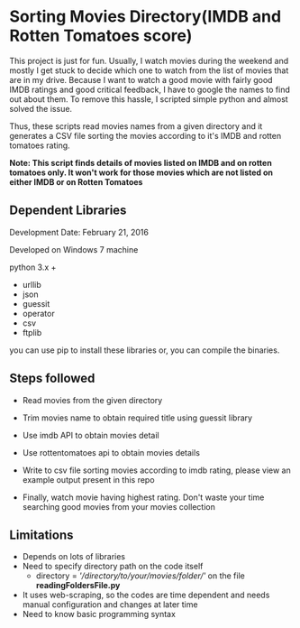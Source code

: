 # Sorting Movies Directory(IMDB and Rotten Tomatoes score)

This project is just for fun. Usually, I watch movies during the weekend and mostly I get stuck to decide which one to watch from the list of movies that are in my drive. Because I want to watch a good movie with fairly good IMDB ratings and good critical feedback, I have to google the names to find out about them. To remove this hassle, I scripted simple python and almost solved the issue. 

Thus, these scripts read movies names
from a given directory and it generates a CSV file sorting the movies according to it's IMDB and rotten tomatoes rating. 

**Note: This script finds details of movies listed on IMDB and on rotten tomatoes only. It won't work for those movies which are not listed on either IMDB or on Rotten Tomatoes**

## Dependent Libraries

Development Date: February 21, 2016 

Developed on Windows 7 machine 

python 3.x +

- urllib
- json
- guessit
- operator
- csv 
- ftplib 

you can use pip to install these libraries or, you can compile the binaries.  
    
## Steps followed 
      
- Read movies from the given directory 
      
- Trim movies name to obtain required title using guessit library 
      
- Use imdb API to obtain movies detail 
      
- Use rottentomatoes api to obtain movies details
      
- Write to csv file sorting movies according to imdb rating, please view an example output present in this repo

- Finally, watch movie having highest rating. Don't waste your time searching good movies from your movies collection 
    

## Limitations
- Depends on lots of libraries
- Need to specify directory path on the code itself
    - directory = *'/directory/to/your/movies/folder/'* on the file **readingFoldersFile.py**
- It uses web-scraping, so the codes are time dependent and needs manual configuration and changes at later time
- Need to know basic programming syntax 


    

